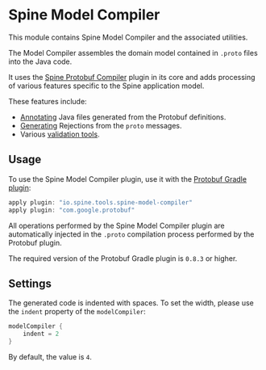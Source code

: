 # Spine Model Compiler

This module contains Spine Model Compiler and the associated utilities. 

The Model Compiler assembles the domain model contained in `.proto` files into the Java code. 

It uses the [Spine Protobuf Compiler](../protoc-plugin) plugin in its core and adds processing of 
various features specific to the Spine application model. 

These features include:

* [Annotating](src/main/java/io/spine/tools/compiler/annotation) Java files generated from the 
  Protobuf definitions.
* [Generating](src/main/java/io/spine/tools/compiler/rejection) Rejections from the `proto` 
  messages.
* Various [validation tools](src/main/java/io/spine/tools/compiler/validation).

## Usage

To use the Spine Model Compiler plugin, use it with the 
[Protobuf Gradle plugin](https://github.com/google/protobuf-gradle-plugin):

```groovy
apply plugin: "io.spine.tools.spine-model-compiler"
apply plugin: "com.google.protobuf"
```

All operations performed by the Spine Model Compiler plugin are automatically injected in the 
`.proto` compilation process performed by the Protobuf plugin.

The required version of the Protobuf Gradle plugin is `0.8.3` or higher.

## Settings

The generated code is indented with spaces. To set the width, please use the 
`indent` property of the `modelCompiler`:

```groovy
modelCompiler {
    indent = 2
}
```

By default, the value is `4`.

